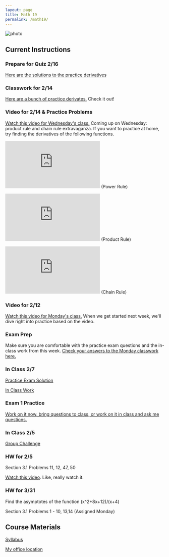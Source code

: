 ```yaml
---
layout: page
title: Math 19
permalink: /math19/
---
```


![photo](https://media.giphy.com/media/SWKyABQ08mbXW/giphy.gif)

## Current Instructions

### Prepare for Quiz 2/16
[Here are the solutions to the practice derivatives](http://www.uvm.edu/~bfemery/IMG_4105.JPG)

### Classwork for 2/14
[Here are a bunch of practice derivates.](http://www.uvm.edu/~bfemery/Math019ICW02-14.pdf) Check it out!

### Video for 2/14 & Practice Problems
[Watch this video for Wednesday's class.](https://www.youtube.com/watch?v=YG15m2VwSjA) Coming up on Wednesday: product rule and chain rule extravaganza. If you want to practice at home, try finding the derivatives of the following functions.

![photo](http://latex.codecogs.com/svg.latex?f%28x%29%3Dx%5E%7B5%7D%2B3x%5E%7B2%7D%2Bx) (Power Rule)

![photo](http://latex.codecogs.com/svg.latex?g%28x%29%3Dx%5E%7B2%7D%5Ccos%28x%29) (Product Rule)

![photo](http://latex.codecogs.com/svg.latex?h%28x%29%3D%5Csin%28x%5E%7B3%7D%29) (Chain Rule)

### Video for 2/12
[Watch this video for Monday's class.](https://www.youtube.com/watch?v=S0_qX4VJhMQ) When we get started next week, we'll dive right into practice based on the video.

### Exam Prep
Make sure you are comfortable with the practice exam questions and the in-class work from this week. [Check your answers to the Monday classwork here.](http://uvm.edu/~bfemery/Math019ICW02-05soln.pdf)

### In Class 2/7
[Practice Exam Solution](http://uvm.edu/~bfemery/Math019PracticeExam1Soln.pdf)

[In Class Work](http://uvm.edu/~bfemery/Math019ICW02-07.pdf)

### Exam 1 Practice
[Work on it now, bring questions to class, or work on it in class and ask me questions.](http://uvm.edu/~bfemery/Math019PracticeExam1.pdf)

### In Class 2/5
[Group Challenge](http://uvm.edu/~bfemery/Math019ICW02-05.pdf)

### HW for 2/5
Section 3.1 Problems 11, 12, 47, 50

[Watch this video](https://www.youtube.com/watch?v=9vKqVkMQHKk&index=2&list=PLZHQObOWTQDMsr9K-rj53DwVRMYO3t5Yr). Like, really watch it.

### HW for 3/31
Find the asymptotes of the function (x^2+8x+12)/(x+4)

Section 3.1 Problems 1 - 10, 13,14 (Assigned Monday)



## Course Materials

[Syllabus](http://www.uvm.edu/~bfemery/Math19Syllabus.pdf)

[My office location](http://www.uvm.edu/~bfemery/math10/FarrellHallLocation.png)
